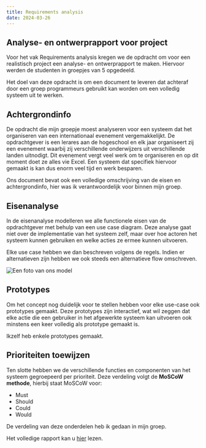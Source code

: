 ```yaml
---
title: Requirements analysis
date: 2024-03-26
---
```


## Analyse- en ontwerprapport voor project

Voor het vak Requirements analysis kregen we de opdracht om voor een realistisch project een analyse- en ontwerprapport te maken.
Hiervoor werden de studenten in groepjes van 5 opgedeeld.

Het doel van deze opdracht is om een document te leveren dat achteraf door een groep programmeurs gebruikt kan worden om een volledig systeem uit te werken.

## Achtergrondinfo

De opdracht die mijn groepje moest analyseren voor een systeem dat het organiseren van een internationaal evenement vergemakkelijkt. De opdrachtgever is een lerares aan de hogeschool en elk jaar organiseert zij een evenement waarbij zij verschillende onderwijzers uit verschillende landen uitnodigt. Dit evenement vergt veel werk om te organiseren en op dit moment doet ze alles vie Excel. Een systeem dat specifiek hiervoor gemaakt is kan dus enorm veel tijd en werk besparen.

Ons document bevat ook een volledige omschrijving van de eisen en achtergrondinfo, hier was ik verantwoordelijk voor binnen mijn groep.

## Eisenanalyse

In de eisenanalyse modelleren we alle functionele eisen van de opdrachtgever met behulp van een use case diagram. Deze analyse gaat niet over de implementatie van het systeem zelf, maar over hoe actoren het systeem kunnen gebruiken en welke acties ze ermee kunnen uitvoeren.

Elke use case hebben we dan beschreven volgens de regels. Indien er alternatieven zijn hebben we ook steeds een alternatieve flow omschreven.

![Een foto van ons model](/img/projects/req_analysis_uc_diagram.png)

## Prototypes

Om het concept nog duidelijk voor te stellen hebben voor elke use-case ook prototypes gemaakt. Deze prototypes zijn interactief, wat wil zeggen dat elke actie die een gebruiker in het afgewerkte systeem kan uitvoeren ook minstens een keer volledig als prototype gemaakt is.

Ikzelf heb enkele prototypes gemaakt.

## Prioriteiten toewijzen

Ten slotte hebben we de verschillende functies en componenten van het systeem gegroepeerd per prioriteit. Deze verdeling volgt de **MoSCoW methode**, hierbij staat MoSCoW voor:

- Must
- Should
- Could
- Would

De verdeling van deze onderdelen heb ik gedaan in mijn groep.

Het volledige rapport kan u [hier]("/docs/projects/Analyse-en-ontwerprapport_TVE2.pdf") lezen.
